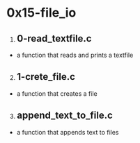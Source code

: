 # 0x15-file_io

1. ## 0-read_textfile.c
- a function that reads and prints a textfile

2. ## 1-crete_file.c
- a function that creates a file

3. ## append_text_to_file.c
- a function that appends text to files
